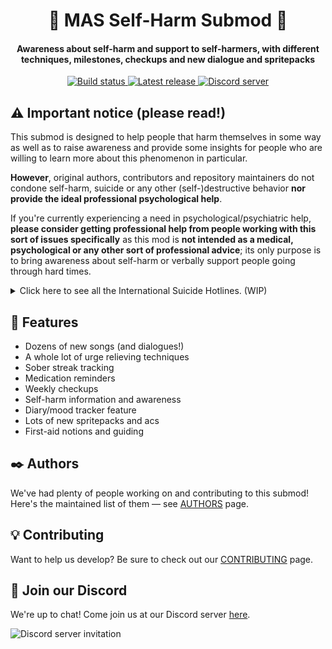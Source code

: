 <h1 align="center">💛 MAS Self-Harm Submod 💛</h1>
<h4 align="center">Awareness about self-harm and support to self-harmers, with different
techniques, milestones, checkups and new dialogue and spritepacks</h3>
<p align="center">
  <a href="https://github.com/my-otter-self/monika_selfharm/actions/workflows/lint-on-push.yml">
    <img alt="Build status" src="https://img.shields.io/github/workflow/status/my-otter-self/monika_selfharm/Lint%20source%20tree%20on%20push/main">
  </a>
  <a href="https://github.com/my-otter-self/monika_selfharm/releases/latest">
    <img alt="Latest release" src="https://img.shields.io/github/v/release/my-otter-self/monika_selfharm">
  </a>
  <a href="https://mon.icu/discord">
    <img alt="Discord server" src="https://discordapp.com/api/guilds/970747033071804426/widget.png?style=shield">
  </a>
</p>

## ⚠️ Important notice (please read!)

This submod is designed to help people that harm themselves in some way
as well as to raise awareness and provide some insights for people who are
willing to learn more about this phenomenon in particular.

**However**, original authors, contributors and repository maintainers
do not condone self-harm, suicide or any other (self-)destructive behavior
**nor provide the ideal professional psychological help**.

If you're currently experiencing a need in psychological/psychiatric help,
**please consider getting professional help from people working with this
sort of issues specifically** as this mod is **not intended as a medical,
psychological or any other sort of professional advice**; its only purpose
is to bring awareness about self-harm or verbally support people
going through hard times.

<details>
<summary>Click here to see all the International Suicide Hotlines. (WIP)</summary>
| Country                             | Emergency | Crisis line                                                                                 |
|-------------------------------------|-----------|---------------------------------------------------------------------------------------------|
| 🇩🇿 Algeria                          | 34342, 43 | 0021 3983 2000 58                                                                           |
| 🇦🇷 Argentina                        | 911       | 135                                                                                         |
| 🇦🇲 Armenia                          | 911, 112  | (2) 538194                                                                                  |
| 🇦🇺 Australia                        | 000       | 131114                                                                                      |
| 🇦🇹 Austria                          | 112       | 142, 147 (for youth)                                                                        |
| 🇧🇸 Bahamas                          | 911       | (2) 322-2763                                                                                |
| 🇧🇭 Bahrain                          | 999       |                                                                                             |
| 🇧🇩 Bangladesh                       | 999       |                                                                                             |
| 🇧🇧 Barbados                         | 911       | (246) 4299999                                                                               |
| 🇧🇪 Belgium                          | 112       | 1813                                                                                        |
| 🇧🇴 Bolivia                          | 911       | 3911270                                                                                     |
| 🇧🇦 Bosnia & Herzegovina             |           | 080 05 03 05                                                                                |
| 🇧🇼 Botswana                         | 911       | +2673911270                                                                                 |
| 🇧🇷 Brazil                           | 188       |                                                                                             |
| 🇧🇬 Bulgaria                         | 112       | 0035 9249 17 223                                                                            |
| 🇨🇦 Canada                           | 911       | 1 (833) 456 4566                                                                            |
| 🇨🇳 China                            | 110       | 800-810-1117                                                                                |
| 🇨🇴 Colombia                         |           | 1(00 57 5) 372 27 27 (24/7 Helpline in Baranquilla), (57-1) 323 24 25 (24/7 Hotline Bogota) |
| 🇭🇷 Croatia                          | 112       |                                                                                             |
| 🇨🇾 Cyprus                           | 112       | 8000 7773                                                                                   |
| 🇨🇿 Czech Republic                   | 112       |                                                                                             |
| 🇩🇰 Denmark                          | 112       | 4570201201                                                                                  |
| 🇪🇬 Egypt                            | 122       | 131114                                                                                      |
| 🇪🇪 Estonia                          | 112       | 3726558088, 3726555688 (in Russian)                                                         |
| 🇪🇹 Ethiopia                         | 911       |                                                                                             |
| 🇫🇮 Finland                          | 112       | 010 195 202                                                                                 |
| 🇫🇷 France                           | 112       | 0145394000                                                                                  |
| 🇩🇪 Germany                          | 112       | 08001810771                                                                                 |
| 🇬🇭 Ghana                            | 999       | 2332 444 71279                                                                              |
| 🇬🇷 Greece                           | 1018      |                                                                                             |
| 🇬🇾 Guyana                           | 999       | 223-0001                                                                                    |
| 🇳🇱 Holland                          |           | 09000767                                                                                    |
| 🇭🇰 Hong Kong                        | 999       | 852 2382 0000                                                                               |
| 🇭🇺 Hungary                          | 112       | 116123                                                                                      |
| 🇮🇳 India                            | 112       | 8888817666                                                                                  |
| 🇮🇩 Indonesia                        | 112       | 1-800-273-8255                                                                              |
| 🇮🇷 Iran                             | 110       | 1480                                                                                        |
| 🇮🇪 Ireland                          | 116123    | +4408457909090                                                                              |
| 🇮🇱 Israel                           | 100       | 1201                                                                                        |
| 🇮🇹 Italy                            | 112       | 800860022                                                                                   |
| 🇯🇲 Jamaica                          |           | 1-888-429-KARE (5273)                                                                       |
| 🇯🇵 Japan                            | 110       | 810352869090                                                                                |
| 🇯🇴 Jordan                           | 911       | 110                                                                                         |
| 🇰🇪 Kenya                            | 999       | 722178177                                                                                   |
| 🇰🇼 Kuwait                           | 112       | 94069304                                                                                    |
| 🇱🇻 Latvia                           | 113       | 371 67222922                                                                                |
| 🇱🇧 Lebanon                          |           | 1564                                                                                        |
| 🇱🇷 Liberia                          | 911       | 6534308                                                                                     |
| 🇱🇺 Luxembourg                       | 112       | 352 45 45 45                                                                                |
| 🇲🇾 Malaysia                         | 999       | (06) 2842500                                                                                |
| 🇲🇹 Malta                            |           | 179                                                                                         |
| 🇲🇺 Mauritius                        | 112       | +230 800 93 93                                                                              |
| 🇲🇽 Mexico                           | 911       | 5255102550                                                                                  |
| 🇳🇱 Netherlands                      | 112       | 900 0113                                                                                    |
| 🇳🇿 New Zealand                      | 111       | 1737                                                                                        |
| 🇳🇬 Nigeria                          |           | 234 8092106493                                                                              |
| 🇳🇴 Norway                           | 112       | +4781533300                                                                                 |
| 🇵🇰 Pakistan                         | 115       |                                                                                             |
| 🇵🇭 Philippines                      | 911       | 028969191                                                                                   |
| 🇵🇱 Poland                           | 112       | 5270000                                                                                     |
| 🇵🇹 Portugal                         | 112       | 21 854 07 40, 8 96 898 21 50                                                                |
| 🇶🇦 Qatar                            | 999       |                                                                                             |
| 🇷🇴 Romania                          | 112       | 0800 801200                                                                                 |
| 🇷🇺 Russia                           | 112       | 0078202577577                                                                               |
| 🇻🇨 Saint Vincent and the Grenadines |           | 9784 456 1044                                                                               |
| 🇸🇦 Saudi Arabia                     | 112       |                                                                                             |
| 🇷🇸 Serbia                           |           | (+381) 21-6623-393                                                                          |
| 🇸🇬 Singapore                        | 999       | 1 800 2214444                                                                               |
| 🇪🇸 Spain                            | 112       | 914590050                                                                                   |
| 🇿🇦 South Africa                     | 10111     | 0514445691                                                                                  |
| 🇰🇷 South Korea                      | 112       | (02) 7158600                                                                                |
| 🇱🇰 Sri Lanka                        |           | 011 057 2222662                                                                             |
| 🇸🇩 Sudan                            |           | (249) 11-555-253                                                                            |
| 🇸🇪 Sweden                           | 112       | 46317112400                                                                                 |
| 🇨🇭 Switzerland                      | 112       | 143                                                                                         |
| 🇹🇿 Tanzania                         | 112       |                                                                                             |
| 🇹🇭 Thailand                         |           | (02) 713-6793                                                                               |
| 🇹🇴 Tonga                            |           | 23000                                                                                       |
| 🇹🇹 Trinidad and Tobago              |           | (868) 645 2800                                                                              |
| 🇹🇳 Tunisia                          | 197       |                                                                                             |
| 🇹🇷 Turkey                           | 112       |                                                                                             |
| 🇺🇬 Uganda                           | 112       | 0800 21 21 21                                                                               |
| 🇦🇪 United Arab Emirates             |           | 800 46342                                                                                   |
| 🇬🇧 United Kingdom                   | 112       | 0800 689 5652                                                                               |
| 🇺🇸 United States                    | 911       | (800) 273-8255                                                                              |
| 🇿🇲 Zambia                           | 999       | +260960264040                                                                               |
| 🇿🇼 Zimbabwe                         | 999       | 080 12 333 333                                                                              |
</details>

## 🌟 Features

  * Dozens of new songs (and dialogues!)
  * A whole lot of urge relieving techniques
  * Sober streak tracking
  * Medication reminders
  * Weekly checkups
  * Self-harm information and awareness
  * Diary/mood tracker feature
  * Lots of new spritepacks and acs
  * First-aid notions and guiding

## ✒️ Authors

We've had plenty of people working on and contributing to this submod! Here's the maintained list of them — see [AUTHORS](AUTHORS.md) page.


## 💡 Contributing

Want to help us develop? Be sure to check out our [CONTRIBUTING](CONTRIBUTING.md) page.


## 💬 Join our Discord

We're up to chat! Come join us at our Discord server [here](https://mon.icu/discord).

![Discord server invitation](https://discordapp.com/api/guilds/970747033071804426/widget.png?style=banner3)
